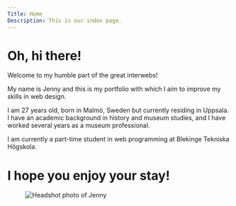 ```yaml
---
Title: Home
Description: This is our index page.
---
```

<div class="home-wrap">
<h1>Oh, hi there!</h1>

<div class="home-text">
<p>Welcome to my humble part of the great interwebs!</p>
<p>My name is Jenny and this is my portfolio with which I aim to improve my skills in web design.</p>
<p>I am 27 years old, born in Malmö, Sweden but currently residing in Uppsala. I have an academic background in history and museum studies, and I have worked several years as a museum professional. 
<p>I am currently a part-time student in web programming at Blekinge Tekniska Högskola.</p>
<h1 class="no-underline-h1">I hope you enjoy your stay!</h1>
</div>

<figure>
    <img class="headshot" src="%assets_url%/img/headshot.jpg" alt="Headshot photo of Jenny">
</figure>
</div>
